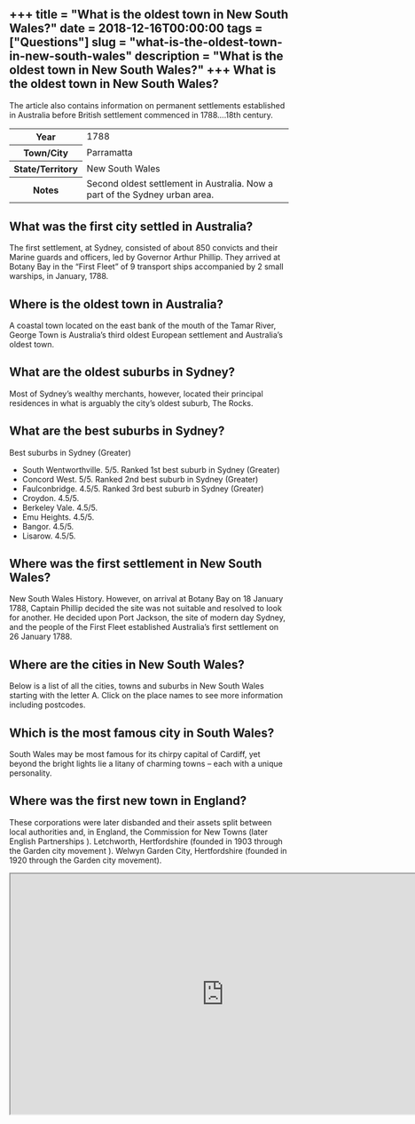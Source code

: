 +++
title = "What is the oldest town in New South Wales?"
date = 2018-12-16T00:00:00
tags = ["Questions"]
slug = "what-is-the-oldest-town-in-new-south-wales"
description = "What is the oldest town in New South Wales?"
+++
What is the oldest town in New South Wales?
-------------------------------------------

The article also contains information on permanent settlements established in Australia before British settlement commenced in 1788….18th century.

<table><tr><th>Year</th><td>1788</td></tr><tr><th>Town/City</th><td>Parramatta</td></tr><tr><th>State/Territory</th><td>New South Wales</td></tr><tr><th>Notes</th><td>Second oldest settlement in Australia. Now a part of the Sydney urban area.</td></tr></table>

What was the first city settled in Australia?
---------------------------------------------

The first settlement, at Sydney, consisted of about 850 convicts and their Marine guards and officers, led by Governor Arthur Phillip. They arrived at Botany Bay in the “First Fleet” of 9 transport ships accompanied by 2 small warships, in January, 1788.

Where is the oldest town in Australia?
--------------------------------------

A coastal town located on the east bank of the mouth of the Tamar River, George Town is Australia’s third oldest European settlement and Australia’s oldest town.

What are the oldest suburbs in Sydney?
--------------------------------------

Most of Sydney’s wealthy merchants, however, located their principal residences in what is arguably the city’s oldest suburb, The Rocks.

What are the best suburbs in Sydney?
------------------------------------

Best suburbs in Sydney (Greater)

- South Wentworthville. 5/5. Ranked 1st best suburb in Sydney (Greater)
- Concord West. 5/5. Ranked 2nd best suburb in Sydney (Greater)
- Faulconbridge. 4.5/5. Ranked 3rd best suburb in Sydney (Greater)
- Croydon. 4.5/5.
- Berkeley Vale. 4.5/5.
- Emu Heights. 4.5/5.
- Bangor. 4.5/5.
- Lisarow. 4.5/5.

Where was the first settlement in New South Wales?
--------------------------------------------------

New South Wales History. However, on arrival at Botany Bay on 18 January 1788, Captain Phillip decided the site was not suitable and resolved to look for another. He decided upon Port Jackson, the site of modern day Sydney, and the people of the First Fleet established Australia’s first settlement on 26 January 1788.

Where are the cities in New South Wales?
----------------------------------------

Below is a list of all the cities, towns and suburbs in New South Wales starting with the letter A. Click on the place names to see more information including postcodes.

Which is the most famous city in South Wales?
---------------------------------------------

South Wales may be most famous for its chirpy capital of Cardiff, yet beyond the bright lights lie a litany of charming towns – each with a unique personality.

Where was the first new town in England?
----------------------------------------

These corporations were later disbanded and their assets split between local authorities and, in England, the Commission for New Towns (later English Partnerships ). Letchworth, Hertfordshire (founded in 1903 through the Garden city movement ). Welwyn Garden City, Hertfordshire (founded in 1920 through the Garden city movement).

<iframe allow="accelerometer; autoplay; clipboard-write; encrypted-media; gyroscope; picture-in-picture" allowfullscreen="" class="__youtube_prefs__  epyt-is-override  no-lazyload" data-no-lazy="1" data-origheight="433" data-origwidth="770" data-skipgform_ajax_framebjll="" height="433" id="_ytid_67131" loading="lazy" src="https://www.youtube.com/embed/mp9r-XYAN_k?enablejsapi=1&autoplay=0&cc_load_policy=0&cc_lang_pref=&iv_load_policy=1&loop=0&modestbranding=0&rel=1&fs=1&playsinline=0&autohide=2&theme=dark&color=red&controls=1&" title="YouTube player" width="770"></iframe>
